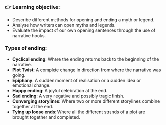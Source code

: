 
<div class="lo">
<h3> 👉 Learning objective: </h3>
<ul>
<li>Describe different methods for opening and ending a myth or legend.</li>
<li>Analyse how writers can open myths and legends.</li>
<li>Evaluate the impact of our own opening sentences through the use of narrative hooks.</li>
</ul>
</div>

### Types of ending:
- **Cyclical ending**: Where the ending returns back to the beginning of the narrative.
- **Plot Twist**: A complete change in direction from where the narrative was going.
- **Epiphany**: A sudden moment of realisation or a sudden idea or emotional change.
- **Happy ending**: A joyful celebration at the end.
- **Sad ending**: A very negative and possibly tragic finish.
- **Converging storylines**: Where two or more different storylines combine together at the end.
- **Tying up loose ends**: Where all the different strands of a plot are brought together and completed.
